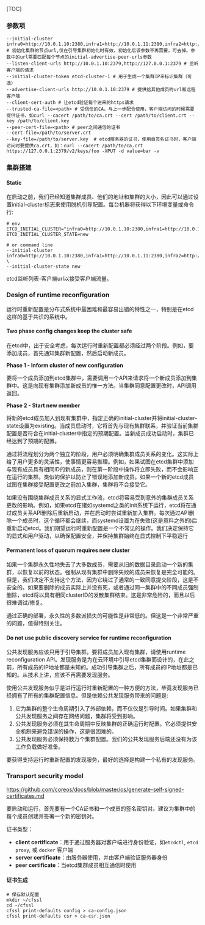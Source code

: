 

[TOC]

### 参数项

```shell
--initial-cluster infra0=http://10.0.1.10:2380,infra1=http://10.0.1.11:2380,infra2=http://10.0.1.12:2380 # 初始化集群的节点url,仅在引导集群初始化时有效，初始化后该参数不再需要，可去掉。参数中的url需要匹配每个节点的initial-advertise-peer-urls参数
--listen-client-urls http://10.0.1.10:2379,http://127.0.0.1:2379 # 监听客户端的请求
--initial-cluster-token etcd-cluster-1 # 用于生成一个集群IP来标识集群（可选）
--advertise-client-urls http://10.0.1.10:2379 # 提供给其他成员的url和远程客户端
--client-cert-auth # 让etcd验证每个进来的https请求
--trusted-ca-file=<path> # 受信任的CA，与上一步配合使用，客户端访问的时候需要提供证书，如curl --cacert /path/to/ca.crt --cert /path/to/client.crt --key /path/to/client.key 
--peer-cert-file=<path> # peer之间通信的证书
--cert-file=/path/to/server.crt
--key-file=/path/to/server.key  # etcd服务器的证书，使用自签名证书时，客户端访问时要提供ca.crt，如：curl --cacert /path/to/ca.crt https://127.0.0.1:2379/v2/keys/foo -XPUT -d value=bar -v
```



### 集群搭建

#### Static

在启动之前，我们已经知道集群成员、他们的地址和集群的大小，因此可以通过设置initial-cluster标志来使用脱机引导配置。每台机器将获得以下环境变量或命令行:

```shell
# env
ETCD_INITIAL_CLUSTER="infra0=http://10.0.1.10:2380,infra1=http://10.0.1.11:2380,infra2=http://10.0.1.12:2380"
ETCD_INITIAL_CLUSTER_STATE=new

# or command line
--initial-cluster infra0=http://10.0.1.10:2380,infra1=http://10.0.1.11:2380,infra2=http://10.0.1.12:2380 \
--initial-cluster-state new
```

etcd监听列表-客户端url以接受客户端流量。





### Design of runtime reconfiguration

运行时重新配置是分布式系统中最困难和最容易出错的特性之一，特别是在etcd这样的基于共识的系统中。



#### Two phase config changes keep the cluster safe

在etcd中，出于安全考虑，每次运行时重新配置都必须经过两个阶段。例如，要添加成员，首先通知集群新配置，然后启动新成员。

**Phase 1 - Inform cluster of new configuration**

要将一个成员添加到etcd集群中，需要调用一个API来请求将一个新成员添加到集群中。这是向现有集群添加新成员的惟一方法。当集群同意配置更改时，API调用返回。

**Phase 2 - Start new member**

将新的etcd成员加入到现有集群中，指定正确的initial-cluster并将initial-cluster-state设置为existing。当成员启动时，它将首先与现有集群联系，并验证当前集群配置是否符合在initial-cluster中指定的预期配置。当新成员成功启动时，集群已经达到了预期的配置。

通过将流程划分为两个独立的阶段，用户必须明确集群成员关系的变化。这实际上给了用户更多的灵活性，使事情更容易推理。例如，如果试图在etcd集群中添加与现有成员具有相同ID的新成员，则在第一阶段中操作将立即失败，而不会影响正在运行的集群。类似的保护以防止了错误地添加新成员。如果一个新的etcd成员试图在集群接受配置更改之前加入集群，集群将不会接受它。

如果没有围绕集群成员关系的显式工作流，etcd将容易受到意外的集群成员关系更改的影响。例如，如果etcd在诸如systemd之类的init系统下运行，etcd将在通过成员关系API删除后重新启动，并在启动时尝试重新加入集群。每次通过API删除一个成员时，这个循环都会继续，而systemd设置为在失败(这是意料之外的)后重新启动etcd。我们期望运行时重新配置是一个不常见的操作。我们决定保持它的显式和用户驱动，以确保配置安全，并保持集群始终在显式控制下平稳运行



#### Permanent loss of quorum requires new cluster

如果一个集群永久性地失去了大多数成员，需要从旧的数据目录启动一个新的集群，以恢复以前的状态。强制从现有集群中删除失败的成员来恢复是完全可能的。但是，我们决定不支持这个方法，因为它绕过了通常的一致同意提交阶段，这是不安全的。如果要删除的成员实际上并没有死，或者通过同一集群中的不同成员强制删除，etcd将以具有相同clusterID的发散集群结束。这是非常危险的，而且以后很难调试/修复。

通过正确的部署，永久性的多数派损失的可能性是非常低的。但这是一个非常严重的问题，值得特别关注。

#### Do not use public discovery service for runtime reconfiguration

公共发现服务应该只用于引导集群。要将成员加入现有集群，请使用runtime reconfiguration API。发现服务是为在云环境中引导etcd集群而设计的，在此之前，所有成员的IP地址都是未知的。成功引导集群之后，所有成员的IP地址都是已知的。从技术上讲，应该不再需要发现服务。

使用公共发现服务似乎是进行运行时重新配置的一种方便的方法，毕竟发现服务已经拥有了所有的集群配置信息。但是依赖公共发现服务带来的问题是:

1. 它为集群的整个生命周期引入了外部依赖，而不仅仅是引导时间。如果集群和公共发现服务之间存在网络问题，集群将受到影响。
2. 公共发现服务必须在其生命周期中反映集群的正确运行时配置。它必须提供安全机制来避免错误的操作，这是很困难的。
3. 公共发现服务必须保持数万个集群配置。我们的公共发现服务后端还没有为该工作负载做好准备。

要获得支持运行时重新配置的发现服务，最好的选择是构建一个私有的发现服务。



### Transport security model

https://github.com/coreos/docs/blob/master/os/generate-self-signed-certificates.md

要启动和运行，首先要有一个CA证书和一个成员的签名密钥对。建议为集群中的每个成员创建并签署一个新的密钥对。

证书类型：

- **client certificate**：用于通过服务器对客户端进行身份验证，如`etcdctl`, `etcd proxy`, 或 `docker` 客户端
- **server certificate**：由服务器使用，并由客户端验证服务器身份
- **peer certificate**：当etcd集群成员相互通信时使用

#### 证书生成

```shell
# 保存默认配置
mkdir ~/cfssl
cd ~/cfssl
cfssl print-defaults config > ca-config.json
cfssl print-defaults csr > ca-csr.json


```

